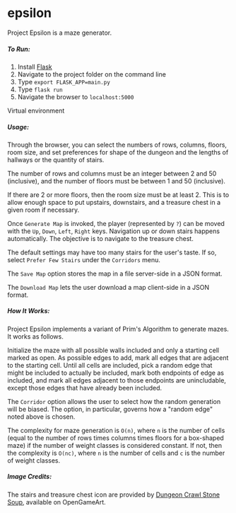 # epsilon

Project Epsilon is a maze generator.

##### To Run:

1. Install [Flask](https://pypi.org/project/Flask/)
2. Navigate to the project folder on the command line
3. Type `export FLASK_APP=main.py`
4. Type `flask run`
5. Navigate the browser to `localhost:5000`

Virtual environment

##### Usage:

Through the browser, you can select the numbers of rows, columns, floors, room size, and set preferences for shape of the dungeon and the lengths of hallways or the quantity of stairs.

The number of rows and columns must be an integer between 2 and 50 (inclusive), and the number of floors must be between 1 and 50 (inclusive).

If there are 2 or more floors, then the room size must be at least 2. This is to allow enough space to put upstairs, downstairs, and a treasure chest in a given room if necessary.

Once `Generate Map` is invoked, the player (represented by `?`) can be moved with the `Up`, `Down`, `Left`, `Right` keys. Navigation up or down stairs happens automatically. The objective is to navigate to the treasure chest.

The default settings may have too many stairs for the user's taste. If so, select `Prefer Few Stairs` under the `Corridors` menu.

The `Save Map` option stores the map in a file server-side in a JSON format.

The `Download Map` lets the user download a map client-side in a JSON format.

##### How It Works:

Project Epsilon implements a variant of Prim's Algorithm to generate mazes. It works as follows.

Initialize the maze with all possible walls included and only a starting cell marked as open. As possible edges to add, mark all edges that are adjacent to the starting cell. Until all cells are included, pick a random edge that might be included to actually be included, mark both endpoints of edge as included, and mark all edges adjacent to those endpoints are unincludable, except those edges that have already been included.

The `Corridor` option allows the user to select how the random generation will be biased. The option, in particular, governs how a "random edge" noted above is chosen.

The complexity for maze generation is `O(n)`, where `n` is the number of cells (equal to the number of rows times columns times floors for a box-shaped maze) if the number of weight classes is considered constant. If not, then the complexity is `O(nc)`, where `n` is the number of cells and `c` is the number of weight classes.

##### Image Credits:

The stairs and treasure chest icon are provided by [Dungeon Crawl Stone Soup](https://opengameart.org/content/dungeon-crawl-32x32-tiles), available on OpenGameArt.